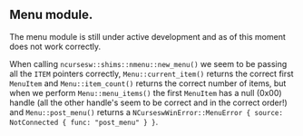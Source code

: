 ## Menu module.

The menu module is still under active development and as of this moment does not work correctly.

When calling `ncursesw::shims::nmenu::new_menu()` we seem to be passing all the `ITEM` pointers correctly, `Menu::current_item()` returns the correct first `MenuItem` and `Menu::item_count()` returns the correct number of items, but when we perform `Menu::menu_items()` the first `MenuItem` has a null (0x00) handle (all the other handle's seem to be correct and in the correct order!) and `Menu::post_menu()` returns a `NCurseswWinError::MenuError { source: NotConnected { func: "post_menu" } }`.
